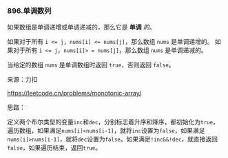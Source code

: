 ### 896.单调数列

如果数组是单调递增或单调递减的，那么它是 **单调** *的*。

如果对于所有 `i <= j`，`nums[i] <= nums[j]`，那么数组 `nums` 是单调递增的。 如果对于所有 `i <= j`，`nums[i]> = nums[j]`，那么数组 `nums` 是单调递减的。

当给定的数组 `nums` 是单调数组时返回 `true`，否则返回 `false`。

来源：力扣

https://leetcode.cn/problems/monotonic-array/



思路：

​		定义两个布尔类型的变量`inc`和`dec`，分别标志着升序和降序，都初始化为`true`，遍历数组，如果满足`nums[i]<nums[i-1]`，就将`inc`设置为`false`，如果满足`nums[i]>nums[i-1]`，就将`dec`设置为`false`。如果满足`!inc&&!dec`，就直接返回`false`，如果遍历结束，返回`true`。		